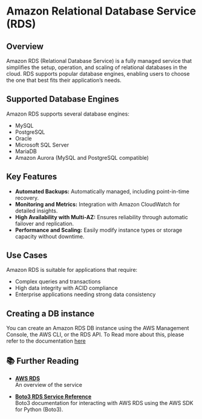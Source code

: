 # Amazon Relational Database Service (RDS)

## Overview

Amazon RDS (Relational Database Service) is a fully managed service that simplifies the setup, operation, and scaling of relational databases in the cloud. RDS supports popular database engines, enabling users to choose the one that best fits their application’s needs.

## Supported Database Engines

Amazon RDS supports several database engines:

- MySQL
- PostgreSQL
- Oracle
- Microsoft SQL Server
- MariaDB
- Amazon Aurora (MySQL and PostgreSQL compatible)

## Key Features

- **Automated Backups:** Automatically managed, including point-in-time recovery.
- **Monitoring and Metrics:** Integration with Amazon CloudWatch for detailed insights.
- **High Availability with Multi-AZ:** Ensures reliability through automatic failover and replication.
- **Performance and Scaling:** Easily modify instance types or storage capacity without downtime.

## Use Cases

Amazon RDS is suitable for applications that require:

- Complex queries and transactions
- High data integrity with ACID compliance
- Enterprise applications needing strong data consistency

## Creating a DB instance

You can create an Amazon RDS DB instance using the AWS Management Console, the AWS CLI, or the RDS API.
To Read more about this, please refer to the documentation [here](https://docs.aws.amazon.com/AmazonRDS/latest/UserGuide/USER_CreateDBInstance.html)

## 📚 Further Reading

- **[AWS RDS](https://aws.amazon.com/rds/)**  
  An overview of the service

- **[Boto3 RDS Service Reference](https://boto3.amazonaws.com/v1/documentation/api/latest/reference/services/rds.html#client)**  
  Boto3 documentation for interacting with AWS RDS using the AWS SDK for Python (Boto3).
